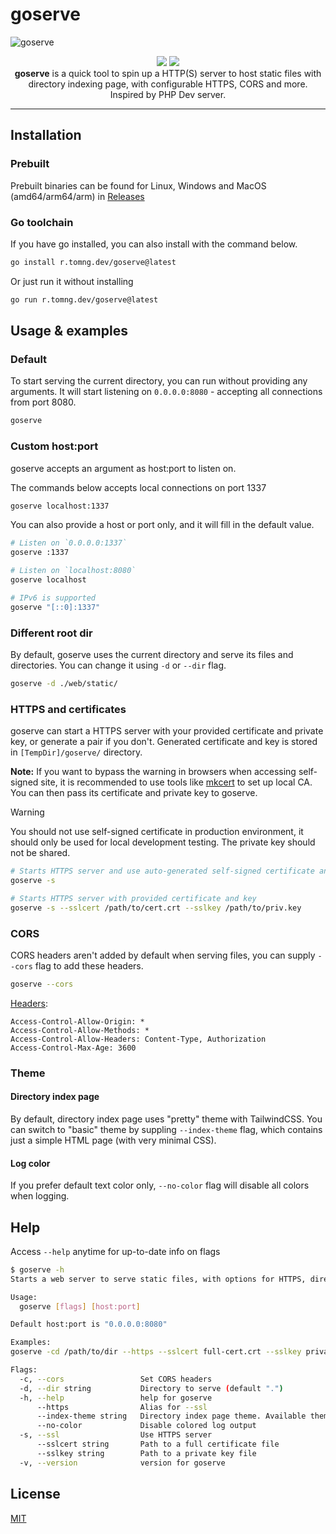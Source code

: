 # goserve

![goserve](https://github.com/ducng99/goserve/assets/49080794/8973ff0c-1b73-4d0d-8d47-792594ca8005)

<!-- I need a gopher here :( -->
<p align="center">
  <a href="https://github.com/ducng99/goserve/actions/workflows/build.yml">
    <img src="https://github.com/ducng99/goserve/actions/workflows/build.yml/badge.svg"/></a>
  <a href="https://github.com/ducng99/goserve/actions/workflows/test.yml">
    <img src="https://github.com/ducng99/goserve/actions/workflows/test.yml/badge.svg"/>
  </a>
  <br>
  <strong>goserve</strong> is a quick tool to spin up a HTTP(S) server to host static files with directory indexing page, with configurable HTTPS, CORS and more.<br>Inspired by PHP Dev server.
</p>

---

## Installation

### Prebuilt
Prebuilt binaries can be found for Linux, Windows and MacOS (amd64/arm64/arm) in [Releases](https://github.com/ducng99/goserve/releases/latest)

### Go toolchain
If you have go installed, you can also install with the command below.

```bash
go install r.tomng.dev/goserve@latest
```

Or just run it without installing

```bash
go run r.tomng.dev/goserve@latest
```

## Usage & examples

### Default
To start serving the current directory, you can run without providing any arguments.
It will start listening on `0.0.0.0:8080` - accepting all connections from port 8080.

```bash
goserve
```

### Custom host:port
goserve accepts an argument as host:port to listen on.

The commands below accepts local connections on port 1337

```bash
goserve localhost:1337
```

You can also provide a host or port only, and it will fill in the default value.

```bash
# Listen on `0.0.0.0:1337`
goserve :1337
```

```bash
# Listen on `localhost:8080`
goserve localhost
```

```bash
# IPv6 is supported
goserve "[::0]:1337"
```

### Different root dir

By default, goserve uses the current directory and serve its files and directories. You can change it using `-d` or `--dir` flag.

```bash
goserve -d ./web/static/
```

### HTTPS and certificates
goserve can start a HTTPS server with your provided certificate and private key, or generate a pair if you don't.
Generated certificate and key is stored in `[TempDir]/goserve/` directory.

**Note:** If you want to bypass the warning in browsers when accessing self-signed site, it is recommended to use tools like [mkcert](https://github.com/FiloSottile/mkcert) to set up local CA.
You can then pass its certificate and private key to goserve.

> [!WARNING]
> You should not use self-signed certificate in production environment, it should only be used for local development testing.
> The private key should not be shared.

```bash
# Starts HTTPS server and use auto-generated self-signed certificate and key
goserve -s
```

```bash
# Starts HTTPS server with provided certificate and key
goserve -s --sslcert /path/to/cert.crt --sslkey /path/to/priv.key
```

### CORS

CORS headers aren't added by default when serving files, you can supply `--cors` flag to add these headers.

```bash
goserve --cors
```

[Headers](./internal/server/middlewares/cors.go):
```
Access-Control-Allow-Origin: *
Access-Control-Allow-Methods: *
Access-Control-Allow-Headers: Content-Type, Authorization
Access-Control-Max-Age: 3600
```

### Theme

#### Directory index page
By default, directory index page uses "pretty" theme with TailwindCSS. You can switch to "basic" theme by suppling `--index-theme` flag, which contains just a simple HTML page (with very minimal CSS).

#### Log color
If you prefer default text color only, `--no-color` flag will disable all colors when logging.

## Help

Access `--help` anytime for up-to-date info on flags

```bash
$ goserve -h
Starts a web server to serve static files, with options for HTTPS, directory, CORS, and more.

Usage:
  goserve [flags] [host:port]

Default host:port is "0.0.0.0:8080"

Examples:
goserve -cd /path/to/dir --https --sslcert full-cert.crt --sslkey private-key.key localhost:8443

Flags:
  -c, --cors                 Set CORS headers
  -d, --dir string           Directory to serve (default ".")
  -h, --help                 help for goserve
      --https                Alias for --ssl
      --index-theme string   Directory index page theme. Available themes: basic, pretty (default "pretty")
      --no-color             Disable colored log output
  -s, --ssl                  Use HTTPS server
      --sslcert string       Path to a full certificate file
      --sslkey string        Path to a private key file
  -v, --version              version for goserve
```

## License

[MIT](./LICENSE)
